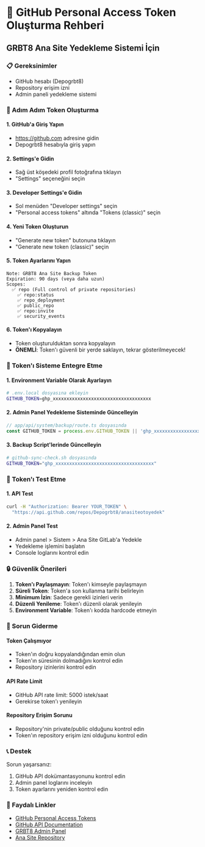 # 🔐 GitHub Personal Access Token Oluşturma Rehberi

## GRBT8 Ana Site Yedekleme Sistemi İçin

### 📋 Gereksinimler
- GitHub hesabı (Depogrbt8)
- Repository erişim izni
- Admin paneli yedekleme sistemi

### 🚀 Adım Adım Token Oluşturma

#### 1. GitHub'a Giriş Yapın
- https://github.com adresine gidin
- Depogrbt8 hesabıyla giriş yapın

#### 2. Settings'e Gidin
- Sağ üst köşedeki profil fotoğrafına tıklayın
- "Settings" seçeneğini seçin

#### 3. Developer Settings'e Gidin
- Sol menüden "Developer settings" seçin
- "Personal access tokens" altında "Tokens (classic)" seçin

#### 4. Yeni Token Oluşturun
- "Generate new token" butonuna tıklayın
- "Generate new token (classic)" seçin

#### 5. Token Ayarlarını Yapın
```
Note: GRBT8 Ana Site Backup Token
Expiration: 90 days (veya daha uzun)
Scopes:
  ✅ repo (Full control of private repositories)
    ✅ repo:status
    ✅ repo_deployment
    ✅ public_repo
    ✅ repo:invite
    ✅ security_events
```

#### 6. Token'ı Kopyalayın
- Token oluşturulduktan sonra kopyalayın
- **ÖNEMLİ**: Token'ı güvenli bir yerde saklayın, tekrar gösterilmeyecek!

### 🔧 Token'ı Sisteme Entegre Etme

#### 1. Environment Variable Olarak Ayarlayın
```bash
# .env.local dosyasına ekleyin
GITHUB_TOKEN=ghp_xxxxxxxxxxxxxxxxxxxxxxxxxxxxxxxxxxxx
```

#### 2. Admin Panel Yedekleme Sisteminde Güncelleyin
```typescript
// app/api/system/backup/route.ts dosyasında
const GITHUB_TOKEN = process.env.GITHUB_TOKEN || 'ghp_xxxxxxxxxxxxxxxxxxxxxxxxxxxxxxxxxxxx'
```

#### 3. Backup Script'lerinde Güncelleyin
```bash
# github-sync-check.sh dosyasında
GITHUB_TOKEN="ghp_xxxxxxxxxxxxxxxxxxxxxxxxxxxxxxxxxxxx"
```

### 🧪 Token'ı Test Etme

#### 1. API Test
```bash
curl -H "Authorization: Bearer YOUR_TOKEN" \
  "https://api.github.com/repos/Depogrbt8/anasiteotoyedek"
```

#### 2. Admin Panel Test
- Admin panel > Sistem > Ana Site GitLab'a Yedekle
- Yedekleme işlemini başlatın
- Console loglarını kontrol edin

### 🔒 Güvenlik Önerileri

1. **Token'ı Paylaşmayın**: Token'ı kimseyle paylaşmayın
2. **Süreli Token**: Token'a son kullanma tarihi belirleyin
3. **Minimum İzin**: Sadece gerekli izinleri verin
4. **Düzenli Yenileme**: Token'ı düzenli olarak yenileyin
5. **Environment Variable**: Token'ı kodda hardcode etmeyin

### 🚨 Sorun Giderme

#### Token Çalışmıyor
- Token'ın doğru kopyalandığından emin olun
- Token'ın süresinin dolmadığını kontrol edin
- Repository izinlerini kontrol edin

#### API Rate Limit
- GitHub API rate limit: 5000 istek/saat
- Gerekirse token'ı yenileyin

#### Repository Erişim Sorunu
- Repository'nin private/public olduğunu kontrol edin
- Token'ın repository erişim izni olduğunu kontrol edin

### 📞 Destek

Sorun yaşarsanız:
1. GitHub API dokümantasyonunu kontrol edin
2. Admin panel loglarını inceleyin
3. Token ayarlarını yeniden kontrol edin

### 🔗 Faydalı Linkler

- [GitHub Personal Access Tokens](https://github.com/settings/tokens)
- [GitHub API Documentation](https://docs.github.com/en/rest)
- [GRBT8 Admin Panel](https://www.grbt8.store/sistem)
- [Ana Site Repository](https://github.com/Depogrbt8/anasiteotoyedek)
